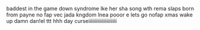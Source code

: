 baddest in the game
down syndrome
lke her sha
song wth rema slaps
born from payne
no fap
vec
jada kngdom
lnea
pooor e
lets go
nofap xmas
wake up
damn dan!el
ttt
hhh
day
curseiiiiiiiiiiiiiiiiiiiiii
